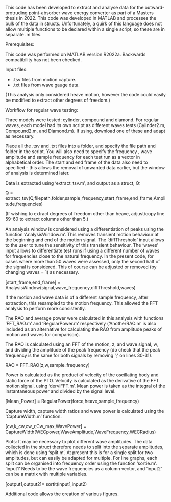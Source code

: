 This code has been developed to extract and analyse data for the outward-protruding point-absorber wave energy converter as part of a Masters thesis in 2022. This code was developed in MATLAB and processes the bulk of the data in structs. Unfortunately, a quirk of this language does not allow multiple functions to be declared within a single script, so these are in separate  .m files.

Prerequisites:

This code was performed on MATLAB version R2022a. Backwards compatibility has not been checked. 

Input files: 
* .tsv files from motion capture.
* .txt files from wave gauge data. 

(This analysis only considered heave motion, however the code could easily be modified to extract other degrees of freedom.) 

Workflow for regular wave testing:

Three models were tested: cylinder, compound and diamond. For regular waves, each model had its own script as different waves tests (Cylinder2.m, Compound2.m, and Diamond.m). If using, download one of these and adapt as necessary. 

Place all the .tsv and .txt files into a folder, and specify the file path and folder in the script. You will also need to specify the frequency , wave amplitude and sample frequency for each test run as a vector in alphabetical order. The start and end frame of the data also need to specified - this allows the removal of unwanted data earlier, but the window of analysis is determined later. 

Data is extracted using ‘extract_tsv.m’, and output as a struct, Q:

Q = extract_tsv(Q,filepath,folder,sample_frequency,start_frame,end_frame,Amplitude,frequencies)

(If wishing to extract degrees of freedom other than heave, adjust/copy line 59-60 to extract columns other than 5.)

An analysis window is considered using a differentiation of peaks using the function ‘AnalysisWindow.m’.  This removes transient motion behaviour at the beginning and end of the motion signal. The ‘diffThreshold’ input allows to the user to tune the sensitivity of this transient behaviour. The ‘waves’ input allows to differentiate test runs if using a different number of waves for frequencies close to the natural frequency. In the present code, for cases where more than 50 waves were assessed, only the second half of the signal is considered. This of course can be adjusted or removed (by changing waves = 1) as necessary. 

[start_frame,end_frame] = AnalysisWindow(signal,wave_frequency,diffThreshold,waves)

If the motion and wave data is of a different sample frequency, after extraction, this resampled to the motion frequency. This allowed the FFT analysis to perform more consistently. 

The RAO and average power were calculated in this analysis with functions ‘FFT_RAO.m’ and ‘RegularPower.m’ respectively (‘AnotherRAO.m’ is also included as an alternative for calculating the RAO from amplitude peaks of motion and waves for comparison). 

The RAO is calculated using an FFT of the motion, z, and wave signal, w, and dividing the amplitude of the peak frequency (do check that the peak frequency is the same for both signals by removing ‘;’ on lines 30-31).  

RAO = FFT_RAO(z,w,sample_frequency)

Power is calculated as the product of velocity of the oscillating body and static force of the PTO. Velocity  is calculated as the derivative of the FFT motion signal, using ‘derviFFT.m’.  Mean power is taken as the integral of the instantaneous power and divided by the signal level.

[Mean_Power] = RegularPower(force,heave,sample_frequency)

Capture width, capture width ratios and wave power is calculated using the ‘CaptureWidth.m’ function. 

[cw,k_cw,cw_r,Cw_max,WavePower] = CaptureWidth(WECpower,WaveAmplitude,WaveFrequency,WECRadius)


Plots:
It may be necessary to plot different wave amplitudes. The data collected in the struct therefore needs to split into the separate amplitudes, which is done using ‘split.m’.  At present this is for a single split for two amplitudes, but can easily be adapted for multiple. For line graphs, each split can be organised into frequency order using the function ‘sortie.m’. ‘input1’ Needs to be the wave frequencies as a column vector, and ‘input2’ can be a matrix with multiple variables. 

[output1,output2]= sortit(input1,input2)

Additional code allows the creation of various figures.
